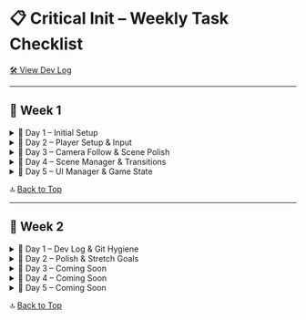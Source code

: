 ﻿# 📋 Critical Init – Weekly Task Checklist  
[🛠️ View Dev Log](dev-log.md)

---

## 🔷 Week 1

<details>
<summary>📅 Day 1 – Initial Setup</summary>

✅ **Tasks:**
- [x] Setup project using Universal 2D template
- [x] Create initial folder structure
- [x] Create `GameManager.cs`
- [x] Implement singleton pattern and `InitializeGame()`
- [x] Verify console log on startup
- [x] Push to GitHub

</details>

<details>
<summary>📅 Day 2 – Player Setup & Input</summary>

🔲 **Tasks:**
- [ ] Add placeholder Player GameObject
- [ ] Add Rigidbody2D + Collider components
- [ ] Create and attach movement script
- [ ] Test directional input (WASD or arrows)

</details>

<details>
<summary>📅 Day 3 – Camera Follow & Scene Polish</summary>

🔲 **Tasks:**
- [ ] Implement camera follow script
- [ ] Ensure bounds or constraints on camera
- [ ] Add sample art or lighting tweaks
- [ ] Push to GitHub

</details>

<details>
<summary>📅 Day 4 – Scene Manager & Transitions</summary>

🔲 **Tasks:**
- [ ] Create a simple scene loader manager
- [ ] Add fade or transition effect
- [ ] Test moving between scenes

</details>

<details>
<summary>📅 Day 5 – UI Manager & Game State</summary>

🔲 **Tasks:**
- [ ] Create Game UI canvas
- [ ] Add HUD to show status (score, health, etc.)
- [ ] Create UIManager script for toggling menus

</details>

🔝 [Back to Top](#📋-critical-init-–-weekly-task-checklist)

---

## 🔷 Week 2

<details>
<summary>📅 Day 1 – Dev Log & Git Hygiene</summary>

🔲 **Tasks:**
- [ ] Commit all current progress cleanly
- [ ] Update `dev-log.md` with reflections
- [ ] Review `.gitignore` and cleanup
- [ ] Push everything to GitHub

</details>

<details>
<summary>📅 Day 2 – Polish & Stretch Goals</summary>

🔲 **Tasks:**
- [ ] Review performance and scene load time
- [ ] Add optional particle or visual FX
- [ ] Create backup branch for safety

</details>

<details>
<summary>📅 Day 3 – Coming Soon</summary>

📝 Tasks to be planned...

</details>

<details>
<summary>📅 Day 4 – Coming Soon</summary>

📝 Tasks to be planned...

</details>

<details>
<summary>📅 Day 5 – Coming Soon</summary>

📝 Tasks to be planned...

</details>

🔝 [Back to Top](#📋-critical-init-–-weekly-task-checklist)
